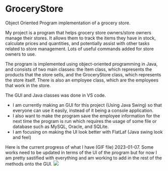 # GroceryStore
Object Oriented Program implementation of a grocery store.

My project is a program that helps grocery store owners/store owners manage their stores. It allows them to track the items they have in stock, calculate prices and quantities, and potentially assist with other tasks related to store management. Lots of useful commands added for store owners to use.

The program is implemented using object-oriented programming in Java, and consists of two main classes: the Item class, which represents the products that the store sells, and the GroceryStore class, which represents the store itself. There is also an employee class, which are the employees that work in the store.

The GUI and Java classes was done in VS code.

 - I am currently making an GUI for this project (Using Java Swing) so that everyone can use it easily, instead of it being a console application.
 - I also want to make the program save the employee information for the next time the program is run which requires the usage of some file or database such as MySQL, Oracle, and SQLite.
 - I am focusing on making the UI look better with FlatLaf (Java swing look and feel)

Here is the current progress of what I have (GIF file) 2023-01-07. Some works need to be updated in terms of the UI of the program but for now I am pretty sastified with everything and am working to add in the rest of the methods onto the GUI.
![](https://github.com/AuraCodez/GroceryStore/blob/main/demoProgram.gif)



